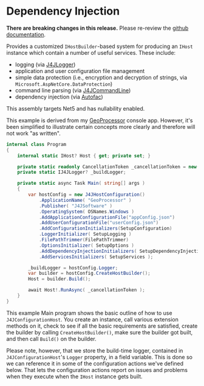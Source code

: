 # Dependency Injection

**There are breaking changes in this release.** Please re-review the [github documentation](https://github.com/markolbert/ProgrammingUtilities).

Provides a customized `IHostBuilder`-based system for producing an `IHost` instance which contain a number of useful services. These include:

- logging (via [J4JLogger](https://github.com/markolbert/J4JLogging))
- application and user configuration file management
- simple data protection (i.e., encryption and decryption of strings, via `Microsoft.AspNetCore.DataProtection`)
- command line parsing (via [J4JCommandLine](https://github.com/markolbert/J4JCommandLine))
- dependency injection (via [Autofac](https://autofac.org/))

This assembly targets Net5 and has nullability enabled.

This example is derived from my [GeoProcessor](https://github.com/markolbert/GeoProcessor) console app. However, it's been simplified to illustrate certain concepts more clearly and therefore will not work "as written".

```csharp
internal class Program
{
    internal static IHost? Host { get; private set; }

    private static readonly CancellationToken _cancellationToken = new();
    private static IJ4JLogger? _buildLogger;

    private static async Task Main( string[] args )
    {
        var hostConfig = new J4JHostConfiguration()
            .ApplicationName( "GeoProcessor" )
            .Publisher( "J4JSoftware" )
            .OperatingSystem( OSNames.Windows )
            .AddApplicationConfigurationFile("appConfig.json")
            .AddUserConfigurationFile("userConfig.json")
            .AddConfigurationInitializers(SetupConfiguration)
            .LoggerInitializer( SetupLogging )
            .FilePathTrimmer(FilePathTrimmer)
            .OptionsInitializer( SetupOptions )
            .AddDependencyInjectionInitializers( SetupDependencyInjection )
            .AddServicesInitializers( SetupServices );

        _buildLogger = hostConfig.Logger;
        var builder = hostConfig.CreateHostBuilder();
        Host = builder.Build();

        await Host!.RunAsync( _cancellationToken );
    }
}
```

This example Main program shows the basic outline of how to use `J4JConfigurationHost`. You create an instance, call various extension methods on it, check to see if all the basic requirements are satisfied, create the builder by calling `CreateHostBuilder()`, make sure the builder got built, and then call `Build()` on the builder.

Please note, however, that we store the build-time logger, contained in `J4JConfigurationHost`'s `Logger` property, in a field variable. This is done so we can reference it in some of the configuration actions we've defined below. That lets the configuration actions report on issues and problems when they execute when the `IHost` instance gets built.
